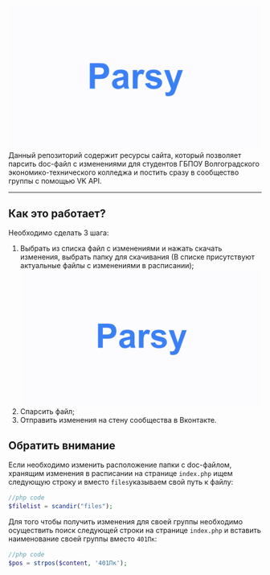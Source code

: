 ![заставанька](https://github.com/developer-kaczmarek/parsy/raw/master/logo_parsy.gif)
Данный репозиторий содержит ресурсы сайта, который позволяет парсить doc-файл с изменениями для студентов ГБПОУ Волгоградского экономико-технического колледжа и постить сразу в сообщество группы с помощью VK API.

___

## Как это работает?

Необходимо сделать 3 шага:
1) Выбрать из списка файл с изменениями и нажать скачать изменения, выбрать папку для скачивания (В списке присутствуют актуальные файлы с изменениями в расписании);
![шаг1](https://github.com/developer-kaczmarek/parsy/raw/master/logo_parsy.gif)
2) Спарсить файл;
3) Отправить изменения на стену сообщества в Вконтакте.

## Обратить внимание

Если необходимо изменить расположение папки с doc-файлом, хранящим изменения в расписании на странице `index.php` ищем следующую строку и вместо `files`указываем свой путь к файлу:

```php
//php code 
$filelist = scandir("files");
```

Для того чтобы получить изменения для своей группы необходимо осуществить поиск следующей строки на странице `index.php` и вставить наименование своей группы вместо `401Пк`:

```php
//php code 
$pos = strpos($content, '401Пк');
```


